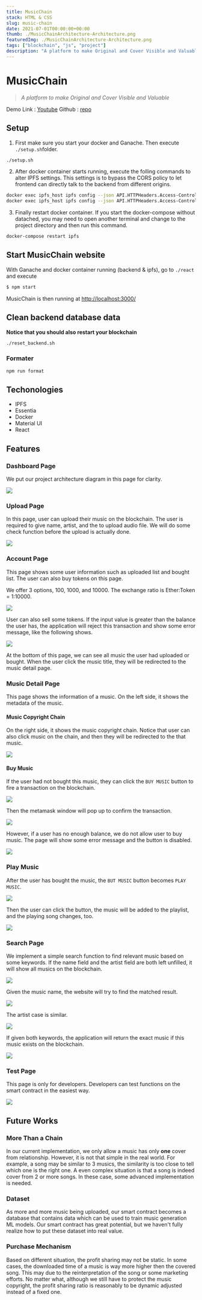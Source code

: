 ```yaml
---
title: MusicChain
stack: HTML & CSS
slug: music-chain
date: 2021-07-01T00:00:00+00:00
thumb: ./MusicChainArchitecture-Architecture.png
featuredImg: ./MusicChainArchitecture-Architecture.png
tags: ["blockchain", "js", "project"]
description: "A platform to make Original and Cover Visible and Valuable"
---
```


# MusicChain

> _A platform to make Original and Cover Visible and Valuable_

Demo Link : [Youtube](https://www.youtube.com/watch?v=rmtS9UxWCMc)
Github : [repo](https://github.com/ntueecamp/webcrawler_tutorial)

## Setup

1. First make sure you start your docker and Ganache. Then execute `./setup.sh`folder.

```bash
./setup.sh
```

2. After docker container starts running, execute the folling commands to alter IPFS settings. This settings is to bypass the CORS policy to let frontend can directly talk to the backend from different origins.

```bash
docker exec ipfs_host ipfs config --json API.HTTPHeaders.Access-Control-Allow-Origin '["*"]'
docker exec ipfs_host ipfs config --json API.HTTPHeaders.Access-Control-Allow-Methods '["PUT", "GET", "POST", "OPTIONS"]'
```

3. Finally restart docker container. If you start the docker-compose without datached, you may need to open another terminal and change to the project directory and then run this command.

```bash
docker-compose restart ipfs
```

## Start MusicChain website

With Ganache and docker container running (backend & ipfs), go to `./react` and execute

```bash
$ npm start
```

MusicChain is then running at [http://localhost:3000/](http://localhost:3000/)

## Clean backend database data

**Notice that you should also restart your blockchain**

```bash
./reset_backend.sh
```

### Formater

```bash
npm run format
```

## Techonologies

- IPFS
- Essentia
- Docker
- Material UI
- React

## Features

### Dashboard Page

We put our project architecture diagram in this page for clarity.

![](WKTTByn.png)

### Upload Page

In this page, user can upload their music on the blockchain. The user is required to give name, artist, and the to upload audio file. We will do some check function before the upload is actually done.

![](X2Xxx1f.png)

### Account Page

This page shows some user information such as uploaded list and bought list. The user can also buy tokens on this page.

We offer 3 options, 100, 1000, and 10000. The exchange ratio is Ether:Token = 1:10000.

![](4B2IJc0.png)

User can also sell some tokens. If the input value is greater than the balance the user has, the application will reject this transaction and show some error message, like the following shows.

![](JDwIrIY.png)

At the bottom of this page, we can see all music the user had uploaded or bought. When the user click the music title, they will be redirected to the music detail page.

### Music Detail Page

This page shows the information of a music. On the left side, it shows the metadata of the music.

#### Music Copyright Chain

On the right side, it shows the music copyright chain. Notice that user can also click music on the chain, and then they will be redirected to the that music.

![](zCyRZr2.png)

#### Buy Music

If the user had not bought this music, they can click the `BUY MUSIC` button to fire a transaction on the blockchain.

![](BBrkBDj.png)

Then the metamask window will pop up to confirm the transaction.

![](kqMF9Qb.png)

However, if a user has no enough balance, we do not allow user to buy music. The page will show some error message and the button is disabled.

![](k3XEO2F.png)

### Play Music

After the user has bought the music, the `BUT MUSIC` button becomes `PLAY MUSIC`.

![](Mq6APRx.png)

Then the user can click the button, the music will be added to the playlist, and the playing song changes, too.

![](K3dS2ZH.png)

### Search Page

We implement a simple search function to find relevant music based on some keywords. If the name field and the artist field are both left unfilled, it will show all musics on the blockchain.

![](LxU1cKA.png)

Given the music name, the website will try to find the matched result.

![](iHU2GM5.png)

The artist case is similar.

![](7iIJiTc.png)

If given both keywords, the application will return the exact music if this music exists on the blockchain.

![](QcXDbDf.png)

### Test Page

This page is only for developers. Developers can test functions on the smart contract in the easiest way.

![](QT7s6aB.png)

## Future Works

### More Than a Chain

In our current implementation, we only allow a music has only **one** cover from relationship. However, it is not that simple in the real world. For example, a song may be similar to 3 musics, the similarity is too close to tell which one is the right one. A even complex situation is that a song is indeed cover from 2 or more songs. In these case, some advanced implementation is needed.

### Dataset

As more and more music being uploaded, our smart contract becomes a database that contains data which can be used to train music generation ML models. Our smart contract has great potential, but we haven't fully realize how to put these dataset into real value.

### Purchase Mechanism

Based on different situation, the profit sharing may not be static. In some cases, the downloaded time of a music is way more higher then the covered song. This may due to the reinterpretation of the song or some marketing efforts. No matter what, although we still have to protect the music copyright, the profit sharing ratio is reasonably to be dynamic adjusted instead of a fixed one.
